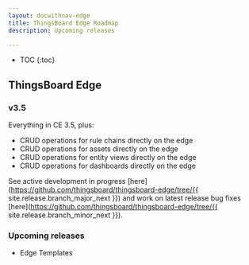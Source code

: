 ```yaml
---
layout: docwithnav-edge
title: ThingsBoard Edge Roadmap
description: Upcoming releases

---
```


* TOC
{:toc}

## ThingsBoard Edge

### v3.5

Everything in CE 3.5, plus:

* CRUD operations for rule chains directly on the edge
* CRUD operations for assets directly on the edge
* CRUD operations for entity views directly on the edge
* CRUD operations for dashboards directly on the edge

See active development in progress [here](https://github.com/thingsboard/thingsboard-edge/tree/{{ site.release.branch_major_next }}) and work on latest release bug fixes [here](https://github.com/thingsboard/thingsboard-edge/tree/{{ site.release.branch_minor_next }}).

### Upcoming releases
* Edge Templates
